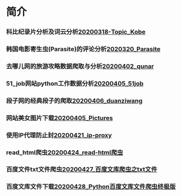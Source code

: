 # 简介
### 科比纪录片分析及词云分析[20200318-Topic_Kobe](https://github.com/LQ6H/Python_spider/tree/master/20200318-Topic_Kobe)
### 韩国电影寄生虫(Parasite)的评论分析[2020320_Parasite](https://github.com/LQ6H/Python_spider/tree/master/2020319_Parasite)
### 去哪儿网的旅游攻略数据爬取与分析[20200402_qunar](https://github.com/LQ6H/Python_spider/tree/master/20200402_qunar)
### 51_job网站python工作数据分析[20200405_51job](https://github.com/LQ6H/Python_spider/tree/master/20200405_51job)
### 段子网的经典段子的爬取[20200406_duanziwang](https://github.com/LQ6H/Python_spider/tree/master/20200406_duanziwang)
### 网站美女图片下载[20200405_Pictures](https://github.com/LQ6H/Python_spider/tree/master/20200405_Pictures)
### 使用IP代理防止封[20200421_ip-proxy](https://github.com/LQ6H/Python_spider/tree/master/20200421_ip-proxy)
### read_html爬虫[20200424_read-html爬虫](https://github.com/LQ6H/Python_spider/tree/master/20200424_read-html%E7%88%AC%E8%99%AB)
### 百度文件txt文件爬虫[20200427_百度文库爬虫之txt文件](https://github.com/LQ6H/Python_spider/tree/master/20200427_%E7%99%BE%E5%BA%A6%E6%96%87%E5%BA%93%E7%88%AC%E8%99%AB%E4%B9%8Btxt%E6%96%87%E4%BB%B6)
### 百度文库文件下载[20200428_Python百度文库文件爬虫终极版](https://github.com/LQ6H/Python_spider/tree/master/20200428_Python%E7%99%BE%E5%BA%A6%E6%96%87%E5%BA%93%E7%88%AC%E8%99%AB%E7%BB%88%E6%9E%81%E7%89%88)
